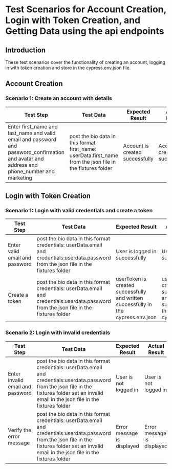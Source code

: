 # Test Scenarios for Account Creation, Login with Token Creation, and Getting Data using the api endpoints

## Introduction
These test scenarios cover the functionality of creating an account, logging in with token creation and store in the cypress.env.json file.

## Account Creation
### Scenario 1: Create an account with details
| Test Step |Test Data| Expected Result | Actual Result |
| --- | --- | --- |--- |
| Enter first_name and last_name and valid email and password and password_confirmation and avatar and address and phone_number and marketing |post the bio data in this format  first_name: userData.first_name from the json file in the fixtures folder  | Account is created successfully | Account is created successfully |


## Login with Token Creation
### Scenario 1: Login with valid credentials and create a token
| Test Step |Test Data| Expected Result | Actual Result |
| --- | --- | --- |--- |
| Enter valid email and password | post the bio data in this format  credentials: userData.email and credentials:userdata.password from the json file in the fixtures folder   | User is logged in successfully | User is logged in successfully |
| Create a token | post the bio data in this format  credentials: userData.email and credentials:userdata.password from the json file in the fixtures folder   | userToken is created successfully and written successfully in the cypress.env.json | userToken is created successfully and written successfully in the cypress.env.json |

### Scenario 2: Login with invalid credentials
| Test Step |Test Data| Expected Result | Actual Result |
| --- | --- | --- |--- |
| Enter invalid email and password | post the bio data in this format  credentials: userData.email and credentials:userdata.password from the json file in the fixtures folder set an invalid email in the json file in the fixtures folder   | User is not logged in | User is not logged in |
| Verify the error message | post the bio data in this format  credentials: userData.email and credentials:userdata.password from the json file in the fixtures folder set an invalid email in the json file in the fixtures folder   | Error message is displayed | Error message is displayed |


